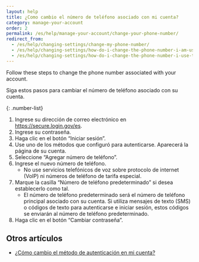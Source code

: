 ```yaml
---
layout: help
title: ¿Como cambio el número de teléfono asociado con mi cuenta?
category: manage-your-account
order: 2
permalink: /es/help/manage-your-account/change-your-phone-number/
redirect_from:
  - /es/help/changing-settings/change-my-phone-number/
  - /es/help/changing-settings/how-do-i-change-the-phone-number-i-am-using-with-my-account/
  - /es/help/changing-settings/how-do-i-change-the-phone-number-i-use-to-sign-in/
---
```


Follow these steps to change the phone number associated with your account.

Siga estos pasos para cambiar el número de teléfono asociado con su cuenta.

{: .number-list}
1. Ingrese su dirección de correo electrónico en <https://secure.login.gov/es>.
1. Ingrese su contraseña.
1. Haga clic en el botón “Iniciar sesión”.
1. Use uno de los métodos que configuró para autenticarse. Aparecerá la página de su cuenta.
1. Seleccione “Agregar número de teléfono”.
1. Ingrese el nuevo número de teléfono.
   * No use servicios telefónicos de voz sobre protocolo de internet (VoIP) ni números de teléfono de tarifa especial.
1. Marque la casilla “Número de teléfono predeterminado” si desea establecerlo como tal.
   * El número de teléfono predeterminado será el número de teléfono principal asociado con su cuenta. Si utiliza mensajes de texto (SMS) o códigos de texto para autenticarse e iniciar sesión, estos códigos se enviarán al número de teléfono predeterminado.
1. Haga clic en el botón “Cambiar contraseña”.

## Otros artículos

* [¿Cómo cambio el método de autenticación en mi cuenta?](/es/help/manage-your-account/add-or-change-your-authentication-method/)
